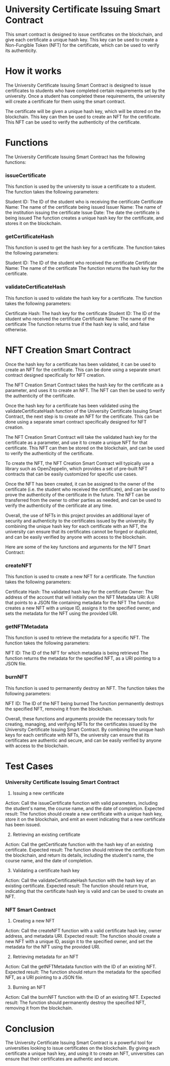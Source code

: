 # University Certificate Issuing Smart Contract

This smart contract is designed to issue certificates on the blockchain, and give each certificate a unique hash key. This key can be used to create a Non-Fungible Token (NFT) for the certificate, which can be used to verify its authenticity.

# How it works
The University Certificate Issuing Smart Contract is designed to issue certificates to students who have completed certain requirements set by the university. Once a student has completed these requirements, the university will create a certificate for them using the smart contract.

The certificate will be given a unique hash key, which will be stored on the blockchain. This key can then be used to create an NFT for the certificate. This NFT can be used to verify the authenticity of the certificate.

# Functions
The University Certificate Issuing Smart Contract has the following functions:

### issueCertificate
This function is used by the university to issue a certificate to a student. The function takes the following parameters:

Student ID: The ID of the student who is receiving the certificate
Certificate Name: The name of the certificate being issued
Issuer Name: The name of the institution issuing the certificate
Issue Date: The date the certificate is being issued
The function creates a unique hash key for the certificate, and stores it on the blockchain.

### getCertificateHash
This function is used to get the hash key for a certificate. The function takes the following parameters:

Student ID: The ID of the student who received the certificate
Certificate Name: The name of the certificate
The function returns the hash key for the certificate.

### validateCertificateHash
This function is used to validate the hash key for a certificate. The function takes the following parameters:

Certificate Hash: The hash key for the certificate
Student ID: The ID of the student who received the certificate
Certificate Name: The name of the certificate
The function returns true if the hash key is valid, and false otherwise.

# NFT Creation Smart Contract
Once the hash key for a certificate has been validated, it can be used to create an NFT for the certificate. This can be done using a separate smart contract designed specifically for NFT creation.

The NFT Creation Smart Contract takes the hash key for the certificate as a parameter, and uses it to create an NFT. The NFT can then be used to verify the authenticity of the certificate.

Once the hash key for a certificate has been validated using the validateCertificateHash function of the University Certificate Issuing Smart Contract, the next step is to create an NFT for the certificate. This can be done using a separate smart contract specifically designed for NFT creation.

The NFT Creation Smart Contract will take the validated hash key for the certificate as a parameter, and use it to create a unique NFT for that certificate. This NFT can then be stored on the blockchain, and can be used to verify the authenticity of the certificate.

To create the NFT, the NFT Creation Smart Contract will typically use a library such as OpenZeppelin, which provides a set of pre-built NFT contracts that can be easily customized for specific use cases.

Once the NFT has been created, it can be assigned to the owner of the certificate (i.e. the student who received the certificate), and can be used to prove the authenticity of the certificate in the future. The NFT can be transferred from the owner to other parties as needed, and can be used to verify the authenticity of the certificate at any time.

Overall, the use of NFTs in this project provides an additional layer of security and authenticity to the certificates issued by the university. By combining the unique hash key for each certificate with an NFT, the university can ensure that its certificates cannot be forged or duplicated, and can be easily verified by anyone with access to the blockchain.

Here are some of the key functions and arguments for the NFT Smart Contract:

### createNFT
This function is used to create a new NFT for a certificate. The function takes the following parameters:

Certificate Hash: The validated hash key for the certificate
Owner: The address of the account that will initially own the NFT
Metadata URI: A URI that points to a JSON file containing metadata for the NFT
The function creates a new NFT with a unique ID, assigns it to the specified owner, and sets the metadata for the NFT using the provided URI.

### getNFTMetadata
This function is used to retrieve the metadata for a specific NFT. The function takes the following parameters:

NFT ID: The ID of the NFT for which metadata is being retrieved
The function returns the metadata for the specified NFT, as a URI pointing to a JSON file.

###  burnNFT
This function is used to permanently destroy an NFT. The function takes the following parameters:

NFT ID: The ID of the NFT being burned
The function permanently destroys the specified NFT, removing it from the blockchain.

Overall, these functions and arguments provide the necessary tools for creating, managing, and verifying NFTs for the certificates issued by the University Certificate Issuing Smart Contract. By combining the unique hash keys for each certificate with NFTs, the university can ensure that its certificates are authentic and secure, and can be easily verified by anyone with access to the blockchain.

# Test Cases 

### University Certificate Issuing Smart Contract
1. Issuing a new certificate

Action: Call the issueCertificate function with valid parameters, including the student's name, the course name, and the date of completion.
Expected result: The function should create a new certificate with a unique hash key, store it on the blockchain, and emit an event indicating that a new certificate has been issued.

2. Retrieving an existing certificate

Action: Call the getCertificate function with the hash key of an existing certificate.
Expected result: The function should retrieve the certificate from the blockchain, and return its details, including the student's name, the course name, and the date of completion.

3. Validating a certificate hash key

Action: Call the validateCertificateHash function with the hash key of an existing certificate.
Expected result: The function should return true, indicating that the certificate hash key is valid and can be used to create an NFT.

### NFT Smart Contract

1. Creating a new NFT

Action: Call the createNFT function with a valid certificate hash key, owner address, and metadata URI.
Expected result: The function should create a new NFT with a unique ID, assign it to the specified owner, and set the metadata for the NFT using the provided URI.

2. Retrieving metadata for an NFT

Action: Call the getNFTMetadata function with the ID of an existing NFT.
Expected result: The function should return the metadata for the specified NFT, as a URI pointing to a JSON file.

3. Burning an NFT

Action: Call the burnNFT function with the ID of an existing NFT.
Expected result: The function should permanently destroy the specified NFT, removing it from the blockchain.

# Conclusion
The University Certificate Issuing Smart Contract is a powerful tool for universities looking to issue certificates on the blockchain. By giving each certificate a unique hash key, and using it to create an NFT, universities can ensure that their certificates are authentic and secure.
